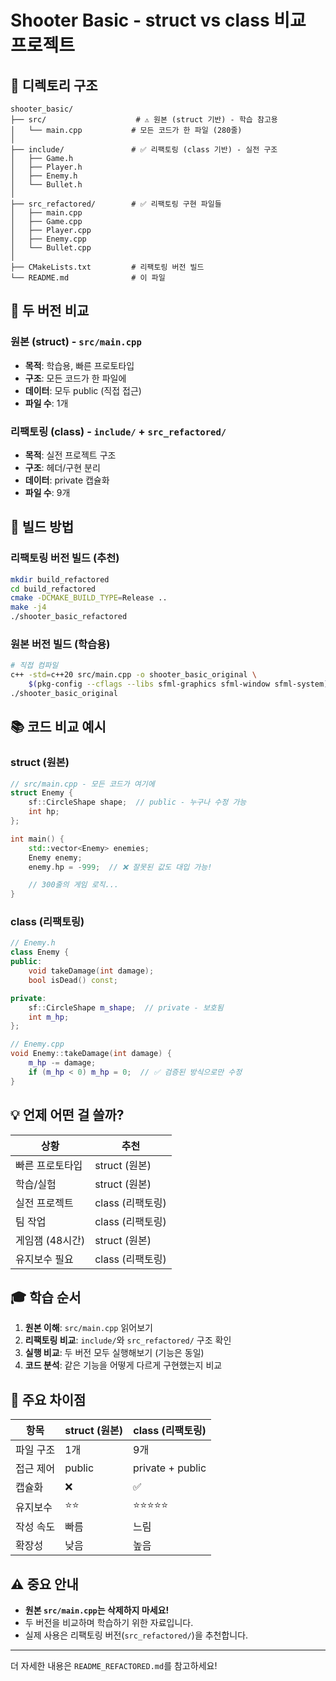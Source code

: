 # Shooter Basic - struct vs class 비교 프로젝트

## 📂 디렉토리 구조

```
shooter_basic/
├── src/                    # ⚠️ 원본 (struct 기반) - 학습 참고용
│   └── main.cpp           # 모든 코드가 한 파일 (280줄)
│
├── include/               # ✅ 리팩토링 (class 기반) - 실전 구조
│   ├── Game.h
│   ├── Player.h
│   ├── Enemy.h
│   └── Bullet.h
│
├── src_refactored/        # ✅ 리팩토링 구현 파일들
│   ├── main.cpp
│   ├── Game.cpp
│   ├── Player.cpp
│   ├── Enemy.cpp
│   └── Bullet.cpp
│
├── CMakeLists.txt         # 리팩토링 버전 빌드
└── README.md              # 이 파일
```

## 🎯 두 버전 비교

### 원본 (struct) - `src/main.cpp`
- **목적**: 학습용, 빠른 프로토타입
- **구조**: 모든 코드가 한 파일에
- **데이터**: 모두 public (직접 접근)
- **파일 수**: 1개

### 리팩토링 (class) - `include/` + `src_refactored/`
- **목적**: 실전 프로젝트 구조
- **구조**: 헤더/구현 분리
- **데이터**: private 캡슐화
- **파일 수**: 9개

## 🚀 빌드 방법

### 리팩토링 버전 빌드 (추천)
```bash
mkdir build_refactored
cd build_refactored
cmake -DCMAKE_BUILD_TYPE=Release ..
make -j4
./shooter_basic_refactored
```

### 원본 버전 빌드 (학습용)
```bash
# 직접 컴파일
c++ -std=c++20 src/main.cpp -o shooter_basic_original \
    $(pkg-config --cflags --libs sfml-graphics sfml-window sfml-system)
./shooter_basic_original
```

## 📚 코드 비교 예시

### struct (원본)
```cpp
// src/main.cpp - 모든 코드가 여기에
struct Enemy {
    sf::CircleShape shape;  // public - 누구나 수정 가능
    int hp;
};

int main() {
    std::vector<Enemy> enemies;
    Enemy enemy;
    enemy.hp = -999;  // ❌ 잘못된 값도 대입 가능!

    // 300줄의 게임 로직...
}
```

### class (리팩토링)
```cpp
// Enemy.h
class Enemy {
public:
    void takeDamage(int damage);
    bool isDead() const;

private:
    sf::CircleShape m_shape;  // private - 보호됨
    int m_hp;
};

// Enemy.cpp
void Enemy::takeDamage(int damage) {
    m_hp -= damage;
    if (m_hp < 0) m_hp = 0;  // ✅ 검증된 방식으로만 수정
}
```

## 💡 언제 어떤 걸 쓸까?

| 상황 | 추천 |
|------|------|
| 빠른 프로토타입 | struct (원본) |
| 학습/실험 | struct (원본) |
| 실전 프로젝트 | class (리팩토링) |
| 팀 작업 | class (리팩토링) |
| 게임잼 (48시간) | struct (원본) |
| 유지보수 필요 | class (리팩토링) |

## 🎓 학습 순서

1. **원본 이해**: `src/main.cpp` 읽어보기
2. **리팩토링 비교**: `include/`와 `src_refactored/` 구조 확인
3. **실행 비교**: 두 버전 모두 실행해보기 (기능은 동일)
4. **코드 분석**: 같은 기능을 어떻게 다르게 구현했는지 비교

## 📝 주요 차이점

| 항목 | struct (원본) | class (리팩토링) |
|------|--------------|-----------------|
| 파일 구조 | 1개 | 9개 |
| 접근 제어 | public | private + public |
| 캡슐화 | ❌ | ✅ |
| 유지보수 | ⭐⭐ | ⭐⭐⭐⭐⭐ |
| 작성 속도 | 빠름 | 느림 |
| 확장성 | 낮음 | 높음 |

## ⚠️ 중요 안내

- **원본 `src/main.cpp`는 삭제하지 마세요!**
- 두 버전을 비교하며 학습하기 위한 자료입니다.
- 실제 사용은 리팩토링 버전(`src_refactored/`)을 추천합니다.

---

더 자세한 내용은 `README_REFACTORED.md`를 참고하세요!
